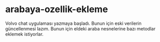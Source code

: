 # arabaya-ozellik-ekleme
Volvo chat uygulaması yazmaya başladı. Bunun için eski verilerin güncellenmesi lazım. Bunun için eldeki araba nesnelerine bazı metodlar eklemek istiyorlar.
